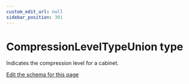 ```yaml
---
custom_edit_url: null
sidebar_position: 301
---
```

# CompressionLevelTypeUnion type
Indicates the compression level for a cabinet.

[Edit the schema for this page](https://github.com/wixtoolset/web/blob/master/src/xsd4/wix.xsd)